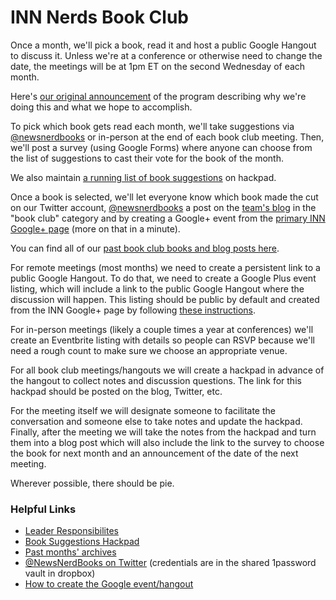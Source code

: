 # INN Nerds Book Club

Once a month, we'll pick a book, read it and host a public Google Hangout to discuss it. Unless we're at a conference or otherwise need to change the date, the meetings will be at 1pm ET on the second Wednesday of each month.

Here's [our original announcement](http://nerds.inn.org/2014/09/02/come-learn-with-us-announcing-the-news-nerd-book-club/) of the program describing why we're doing this and what we hope to accomplish.

To pick which book gets read each month, we'll take suggestions via [@newsnerdbooks](https://twitter.com/newsnerdbooks) or in-person at the end of each book club meeting. Then, we'll post a survey (using Google Forms) where anyone can choose from the list of suggestions to cast their vote for the book of the month.

We also maintain [a running list of book suggestions](https://hackpad.com/News-Nerd-Book-Club-Reading-List-YAApSL79SO2) on hackpad.

Once a book is selected, we'll let everyone know which book made the cut on our Twitter account, [@newsnerdbooks](https://twitter.com/newsnerdbooks) a post on the [team's blog](http://nerds.inn.org/) in the "book club" category and by creating a Google+ event from the [primary INN Google+ page](https://plus.google.com/+InvestigativenewsnetworkOrg/posts) (more on that in a minute).

You can find all of our [past book club books and blog posts here](http://nerds.inn.org/category/book-club/).

For remote meetings (most months) we need to create a persistent link to a public Google Hangout. To do that, we need to create a Google Plus event listing, which will include a link to the public Google Hangout where the discussion will happen. This listing should be public by default and created from the INN Google+ page by following [these instructions](/projects/tools.md#google-hangouts).

For in-person meetings (likely a couple times a year at conferences) we'll create an Eventbrite listing with details so people can RSVP because we'll need a rough count to make sure we choose an appropriate venue.

For all book club meetings/hangouts we will create a hackpad in advance of the hangout to collect notes and discussion questions. The link for this hackpad should be posted on the blog, Twitter, etc.

For the meeting itself we will designate someone to facilitate the conversation and someone else to take notes and update the hackpad. Finally, after the meeting we will take the notes from the hackpad and turn them into a blog post which will also include the link to the survey to choose the book for next month and an announcement of the date of the next meeting.

Wherever possible, there should be pie.

### Helpful Links

- [Leader Responsibilites](/projects/book-club/leader-responsibilities.md)
- [Book Suggestions Hackpad](https://hackpad.com/News-Nerd-Book-Club-Reading-List-YAApSL79SO2)
- [Past months' archives](http://nerds.inn.org/category/book-club/)
- [@NewsNerdBooks on Twitter](https://twitter.com/newsnerdbooks) (credentials are in the shared 1password vault in dropbox)
- [How to create the Google event/hangout](/projects/tools.md#google-hangouts)
